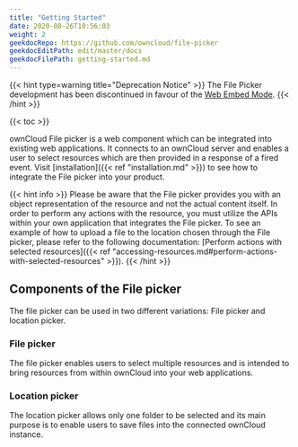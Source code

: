 ```yaml
---
title: "Getting Started"
date: 2020-08-26T10:56:03
weight: 2
geekdocRepo: https://github.com/owncloud/file-picker
geekdocEditPath: edit/master/docs
geekdocFilePath: getting-started.md
---
```


{{< hint type=warning title="Deprecation Notice" >}}
The File Picker development has been discontinued in favour of the [Web Embed Mode](https://owncloud.dev/clients/web/embed-mode/).
{{< /hint >}}

{{< toc >}}

ownCloud File picker is a web component which can be integrated into existing web applications. It connects to an ownCloud server and enables a user to select resources which are then provided in a response of a fired event. Visit [installation]({{< ref "installation.md" >}}) to see how to integrate the File picker into your product.

{{< hint info >}}
Please be aware that the File picker provides you with an object representation of the resource and not the actual content itself. In order to perform any actions with the resource, you must utilize the APIs within your own application that integrates the File picker. To see an example of how to upload a file to the location chosen through the File picker, please refer to the following documentation: [Perform actions with selected resources]({{< ref "accessing-resources.md#perform-actions-with-selected-resources" >}}).
{{< /hint >}}

## Components of the File picker
The file picker can be used in two different variations: File picker and location picker.

### File picker
The file picker enables users to select multiple resources and is intended to bring resources from within ownCloud into your web applications.

### Location picker
The location picker allows only one folder to be selected and its main purpose is to enable users to save files into the connected ownCloud instance.